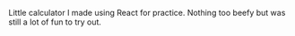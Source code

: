 Little calculator I made using React for practice. Nothing too beefy but was still a lot of fun to try out.
